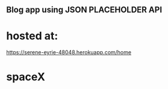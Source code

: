 ## Blog app using JSON PLACEHOLDER API 
# hosted at:
https://serene-eyrie-48048.herokuapp.com/home
# spaceX
